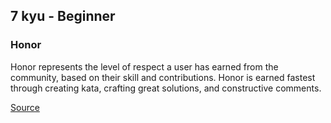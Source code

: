 ## 7 kyu - Beginner

### Honor

Honor represents the level of respect a user has earned from the community, based on their skill and contributions. Honor is earned fastest through creating kata, crafting great solutions, and constructive comments.

[Source](https://www.codewars.com/about)
